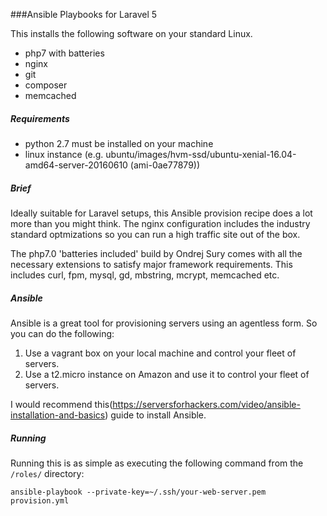 ###Ansible Playbooks for Laravel 5

This installs the following software on your standard Linux.

* php7 with batteries
* nginx
* git
* composer
* memcached

##### Requirements

* python 2.7 must be installed on your machine
* linux instance (e.g. ubuntu/images/hvm-ssd/ubuntu-xenial-16.04-amd64-server-20160610 (ami-0ae77879))

##### Brief

Ideally suitable for Laravel setups, this Ansible provision recipe does a lot more than you might think. The nginx configuration includes the industry standard optmizations so you can run a high traffic site out of the box. 

The php7.0 'batteries included' build by Ondrej Sury comes with all the necessary extensions to satisfy major framework requirements. This includes curl, fpm, mysql, gd, mbstring, mcrypt, memcached etc.

##### Ansible

Ansible is a great tool for provisioning servers using an agentless form. So you can do the following:

1. Use a vagrant box on your local machine and control your fleet of servers.
2. Use a t2.micro instance on Amazon and use it to control your fleet of servers.

I would recommend this(https://serversforhackers.com/video/ansible-installation-and-basics) guide to install Ansible.

##### Running

Running this is as simple as executing the following command from the `/roles/` directory:

`ansible-playbook --private-key=~/.ssh/your-web-server.pem provision.yml`